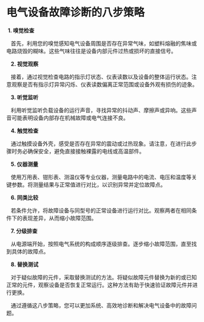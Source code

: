 # 电气设备故障诊断的八步策略

 **1. 嗅觉检查**

   首先，利用您的嗅觉感知电气设备周围是否存在异常气味，如塑料熔融的焦味或电路烧毁的糊味。这些气味往往是设备内部元件过热或损坏的直接信号。

   **2. 视觉观察**

   接着，通过视觉检查电路的指示灯状态、仪表读数以及设备的整体运行状态。注意观察是否有指示灯异常闪烁、仪表读数偏离正常范围或设备外观有损伤的迹象。

   **3. 听觉监听**

   利用听觉监听负载设备的运行声音，寻找异常的抖动声、摩擦声或异响。这些声音可能表明设备内部存在机械故障或电气连接不良。

   **4. 触觉检查**

   通过触摸设备外壳，感受是否存在异常的震动或过热现象。请注意，在进行此步骤时务必确保安全，避免直接接触裸露的电线或高温部件。

   **5. 仪器测量**

   使用万用表、钳形表、测温仪等专业仪器，测量电路中的电流、电压和温度等关键参数。将测量结果与正常值进行对比，以识别异常并定位故障点。

   **6. 同类比较**

   若条件允许，将故障设备与同型号的正常设备进行运行对比。观察两者在相同条件下的表现差异，从而缩小故障范围。

   **7. 分级排查**

   从电源端开始，按照电气系统的构成顺序逐级排查。逐步缩小故障范围，直至找到具体的故障点。

   **8. 替换测试**

   对于疑似故障的元件，采取替换测试的方法。将疑似故障元件替换为新的或已知正常的元件，观察设备是否恢复正常运行。这种方法有助于快速验证故障元件并进行更换。

   通过遵循这八步策略，您可以更加系统、高效地诊断和解决电气设备中的故障问题。